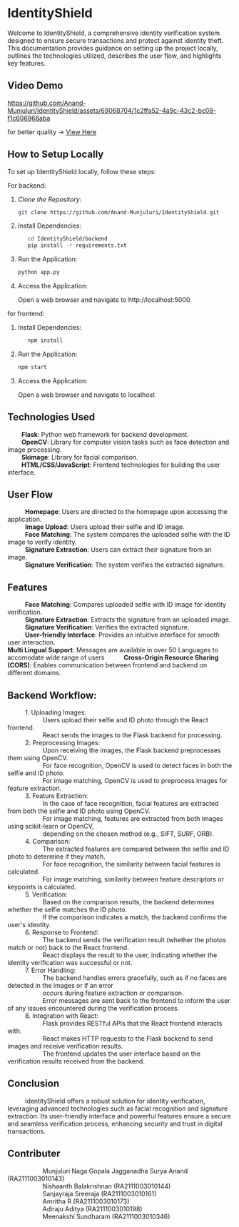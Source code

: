 # IdentityShield

Welcome to IdentityShield, a comprehensive identity verification system designed to ensure secure transactions and protect against identity theft. This documentation provides guidance on setting up the project locally, outlines the technologies utilized, describes the user flow, and highlights key features.

## Video Demo


https://github.com/Anand-Munjuluri/IdentityShield/assets/69068704/1c2ffa52-4a9c-43c2-bc08-f1c606966aba

for better quality -> <a href="https://drive.google.com/file/d/1-oe8YR1uPeTyld9kgx0mjEaBotaChl0o/view">View Here</a>
## How to Setup Locally

To set up IdentityShield locally, follow these steps:

For backend:
1. *Clone the Repository*: 
   ```bash
   git clone https://github.com/Anand-Munjuluri/IdentityShield.git
   ```

2. Install Dependencies:

   ```bash
      cd IdentityShield/backend
      pip install -r requirements.txt
   ```
3. Run the Application:

   ```bash
   python app.py
   ```
      
4. Access the Application:
   
      Open a web browser and navigate to http://localhost:5000.

for frontend:

1. Install Dependencies:

   ```bash
      npm install
   ```
2. Run the Application:

   ```bash
   npm start
   ```
      
3. Access the Application:
   
      Open a web browser and navigate to localhost

## Technologies Used
  
          **Flask**: Python web framework for backend development.  
          **OpenCV**: Library for computer vision tasks such as face detection and image processing.  
          **Skimage**: Library for facial comparison.  
          **HTML/CSS/JavaScript**: Frontend technologies for building the user interface.  
  
    
## User Flow
          **Homepage**: Users are directed to the homepage upon accessing the application.  
          **Image Upload**: Users upload their selfie and ID image.  
          **Face Matching**: The system compares the uploaded selfie with the ID image to verify identity.  
          **Signature Extraction**: Users can extract their signature from an image.  
          **Signature Verification**: The system verifies the extracted signature.  


## Features
          **Face Matching**: Compares uploaded selfie with ID image for identity verification.  
          **Signature Extraction**: Extracts the signature from an uploaded image.  
          **Signature Verification**: Verifies the extracted signature.  
          **User-friendly Interface**: Provides an intuitive interface for smooth user interaction.  
          **Multi Lingual Support**: Messages are available in over 50 Languages to accomodate wide range of users          
          **Cross-Origin Resource Sharing (CORS)**: Enables communication between frontend and backend on different domains.  


## Backend Workflow:
          1. Uploading Images:  
                    Users upload their selfie and ID photo through the React frontend.  
                    React sends the images to the Flask backend for processing.  
          2. Preprocessing Images:  
                    Upon receiving the images, the Flask backend preprocesses them using OpenCV.  
                    For face recognition, OpenCV is used to detect faces in both the selfie and ID photo.  
                    For image matching, OpenCV is used to preprocess images for feature extraction.  
          3. Feature Extraction:  
                    In the case of face recognition, facial features are extracted from both the selfie and ID photo using OpenCV.  
                    For image matching, features are extracted from both images using scikit-learn or OpenCV,  
                    depending on the chosen method (e.g., SIFT, SURF, ORB).  
          4. Comparison:  
                    The extracted features are compared between the selfie and ID photo to determine if they match.  
                    For face recognition, the similarity between facial features is calculated.  
                    For image matching, similarity between feature descriptors or keypoints is calculated.  
          5. Verification:  
                    Based on the comparison results, the backend determines whether the selfie matches the ID photo.  
                    If the comparison indicates a match, the backend confirms the user's identity.  
          6. Response to Frontend:  
                    The backend sends the verification result (whether the photos match or not) back to the React frontend.  
                    React displays the result to the user, indicating whether the identity verification was successful or not.  
          7. Error Handling:  
                    The backend handles errors gracefully, such as if no faces are detected in the images or if an error   
                    occurs during feature extraction or comparison.  
                    Error messages are sent back to the frontend to inform the user of any issues encountered during the verification process.  
          8. Integration with React:  
                    Flask provides RESTful APIs that the React frontend interacts with.  
                    React makes HTTP requests to the Flask backend to send images and receive verification results.  
                    The frontend updates the user interface based on the verification results received from the backend.  

## Conclusion
          IdentityShield offers a robust solution for identity verification, leveraging advanced technologies such as facial recognition and signature extraction. Its user-friendly interface and powerful features ensure a secure and seamless verification process, enhancing security and trust in digital transactions.

## Contributer
                    Munjuluri Naga Gopala Jagganadha Surya Anand (RA2111003010143)  
                    Nishaanth Balakrishnan (RA2111003010144)  
                    Sanjayraja Sreeraja (RA2111003010161)  
                    Amritha R (RA2111003010173)  
                    Adiraju Aditya (RA2111003010198)  
                    Meenakshi Sundharam (RA2111003010346)  
                    
